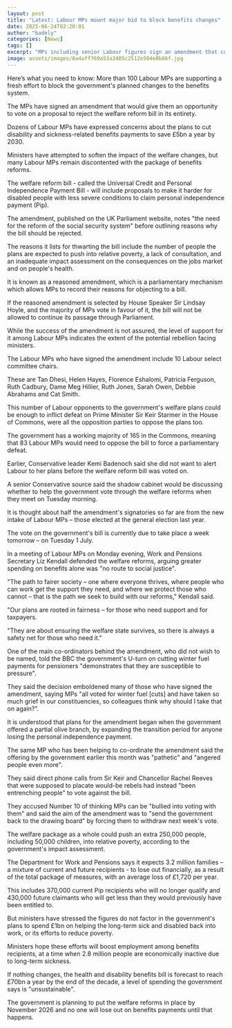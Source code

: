 ```yaml
---
layout: post
title: "Latest: Labour MPs mount major bid to block benefits changes"
date: 2025-06-24T02:20:01
author: "badely"
categories: [News]
tags: []
excerpt: "MPs including senior Labour figures sign an amendment that could sink the welfare reform bill."
image: assets/images/8a4aff769a53a2405c2512e504e0b66f.jpg
---
```


Here’s what you need to know: More than 100 Labour MPs are supporting a fresh effort to block the government's planned changes to the benefits system.

The MPs have signed an amendment that would give them an opportunity to vote on a proposal to reject the welfare reform bill in its entirety.

Dozens of Labour MPs have expressed concerns about the plans to cut disability and sickness-related benefits payments to save £5bn a year by 2030.

Ministers have attempted to soften the impact of the welfare changes, but many Labour MPs remain discontented with the package of benefits reforms.

The welfare reform bill - called the Universal Credit and Personal Independence Payment Bill - will include proposals to make it harder for disabled people with less severe conditions to claim personal independence payment (Pip).

The amendment, published on the UK Parliament website, notes "the need for the reform of the social security system" before outlining reasons why the bill should be rejected.

The reasons it lists for thwarting the bill include the number of people the plans are expected to push into relative poverty, a lack of consultation, and an inadequate impact assessment on the consequences on the jobs market and on people's health.

It is known as a reasoned amendment, which is a parliamentary mechanism which allows MPs to record their reasons for objecting to a bill.

If the reasoned amendment is selected by House Speaker Sir Lindsay Hoyle, and the majority of MPs vote in favour of it, the bill will not be allowed to continue its passage through Parliament.

While the success of the amendment is not assured, the level of support for it among Labour MPs indicates the extent of the potential rebellion facing ministers.

The Labour MPs who have signed the amendment include 10 Labour select committee chairs.

These are Tan Dhesi, Helen Hayes, Florence Eshalomi, Patricia Ferguson, Ruth Cadbury, Dame Meg Hillier, Ruth Jones, Sarah Owen, Debbie Abrahams and Cat Smith.

This number of Labour opponents to the government's welfare plans could be enough to inflict defeat on Prime Minister Sir Keir Starmer in the House of Commons, were all the opposition parties to oppose the plans too.

The government has a working majority of 165 in the Commons, meaning that 83 Labour MPs would need to oppose the bill to force a parliamentary defeat.

Earlier, Conservative leader Kemi Badenoch said she did not want to alert Labour to her plans before the welfare reform bill was voted on.

A senior Conservative source said the shadow cabinet would be discussing whether to help the government vote through the welfare reforms when they meet on Tuesday morning.

It is thought about half the amendment's signatories so far are from the new intake of Labour MPs – those elected at the general election last year.

The vote on the government's bill is currently due to take place a week tomorrow – on Tuesday 1 July.

In a meeting of Labour MPs on Monday evening, Work and Pensions Secretary Liz Kendall defended the welfare reforms, arguing greater spending on benefits alone was "no route to social justice".

"The path to fairer society – one where everyone thrives, where people who can work get the support they need, and where we protect those who cannot – that is the path we seek to build with our reforms," Kendall said.

"Our plans are rooted in fairness – for those who need support and for taxpayers.

"They are about ensuring the welfare state survives, so there is always a safety net for those who need it."

One of the main co-ordinators behind the amendment, who did not wish to be named, told the BBC the government's U-turn on cutting winter fuel payments for pensioners "demonstrates that they are susceptible to pressure".

They said the decision emboldened many of those who have signed the amendment, saying MPs "all voted for winter fuel [cuts] and have taken so much grief in our constituencies, so colleagues think why should I take that on again?".

It is understood that plans for the amendment began when the government offered a partial olive branch, by expanding the transition period for anyone losing the personal independence payment.

The same MP who has been helping to co-ordinate the amendment said the offering by the government earlier this month was "pathetic" and "angered people even more".

They said direct phone calls from Sir Keir and Chancellor Rachel Reeves that were supposed to placate would-be rebels had instead "been entrenching people" to vote against the bill.

They accused Number 10 of thinking MPs can be "bullied into voting with them" and said the aim of the amendment was to "send the government back to the drawing board" by forcing them to withdraw next week's vote.

The welfare package as a whole could push an extra 250,000 people, including 50,000 children, into relative poverty, according to the government's impact assessment.

The Department for Work and Pensions says it expects 3.2 million families – a mixture of current and future recipients - to lose out financially, as a result of the total package of measures, with an average loss of £1,720 per year.

This includes 370,000 current Pip recipients who will no longer qualify and 430,000 future claimants who will get less than they would previously have been entitled to.

But ministers have stressed the figures do not factor in the government's plans to spend £1bn on helping the long-term sick and disabled back into work, or its efforts to reduce poverty.

Ministers hope these efforts will boost employment among benefits recipients, at a time when 2.8 million people are economically inactive due to long-term sickness.

If nothing changes, the health and disability benefits bill is forecast to reach £70bn a year by the end of the decade, a level of spending the government says is "unsustainable".

The government is planning to put the welfare reforms in place by November 2026 and no one will lose out on benefits payments until that happens.

